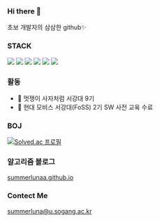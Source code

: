 ### Hi there 👋
초보 개발자의 삼삼한 github✨

### STACK
<img src="https://img.shields.io/badge/Python-3766AB?style=flat-square&logo=Python&logoColor=white" />  <img src="https://img.shields.io/badge/C-A8B9CC?style=flat-square&logo=C&logoColor=white" />  <img src="https://img.shields.io/badge/Django-092E20?style=flat-square&logo=Django&logoColor=white" />  <img src="https://img.shields.io/badge/Git-F05032?style=flat-square&logo=Git&logoColor=white" />  <img src="https://img.shields.io/badge/GitHub-181717?style=flat-square&logo=GitHub&logoColor=white" />  <img src="https://img.shields.io/badge/MySQL-4479A1?style=flat-square&logo=MySQL&logoColor=white" />

### 활동
- 🦁 멋쟁이 사자처럼 서강대 9기
- 🚗 현대 모비스 서강대(FoSS) 2기 SW 사전 교육 수료

### BOJ
[![Solved.ac
프로필](http://mazassumnida.wtf/api/v2/generate_badge?boj=summerluna)](https://solved.ac/summerluna)

### 알고리즘 블로그
[summerlunaa.github.io](https://summerlunaa.github.io/)

### Contect Me
summerluna@u.sogang.ac.kr
